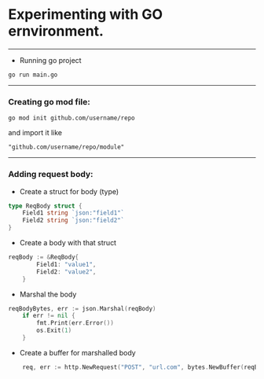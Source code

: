 # Experimenting with GO ernvironment.
---
- Running go project
```shell
go run main.go
```
---
### Creating go mod file:

`go mod init github.com/username/repo`

and import it like 

`"github.com/username/repo/module"`

---

### Adding request body: 
- Create a struct for body (type)
```go
type ReqBody struct {
	Field1 string `json:"field1"`
	Field2 string `json:"field2"`
}
```
- Create a body with that struct

```go
reqBody := &ReqBody{
		Field1: "value1",
		Field2: "value2",
	}
```
- Marshal the body
```go
reqBodyBytes, err := json.Marshal(reqBody)
	if err != nil {
		fmt.Print(err.Error())
		os.Exit(1)
	}
```
- Create a buffer for marshalled body
```go
	req, err := http.NewRequest("POST", "url.com", bytes.NewBuffer(reqBodyBytes))

```